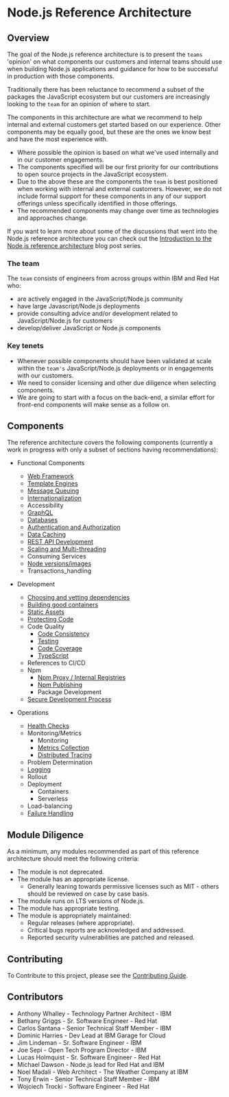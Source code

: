 # Node.js Reference Architecture

## Overview

The goal of the Node.js reference architecture is to present
the `teams` 'opinion' on what components our customers
and internal teams should use when building Node.js applications
and guidance for how to be successful in production with those components.

Traditionally there has been reluctance to recommend a subset
of the packages the JavaScript ecosystem but our customers are increasingly
looking to the `team` for an opinion of where to start.

The components in this architecture are what we recommend to help internal
and external customers get started based on our experience. Other components may be equally
good, but these are the ones we know best and have the most experience with.

- Where possible the opinion is based on what we've used internally and in our customer engagements.
- The components specified will be our first priority for our contributions to open source projects in the JavaScript ecosystem.
- Due to the above these are the components the `team` is best positioned when working with internal and external customers.
  However, we do not include formal support for these components in any of our support offerings unless specifically identified
  in those offerings.
- The recommended components may change over time as technologies and approaches change.

If you want to learn more about some of the discussions that went into the Node.js reference architecture you can check out the [Introduction to the Node.js reference architecture](https://developers.redhat.com/blog/2021/03/08/introduction-to-the-node-js-reference-architecture-part-1-overview) blog post series.

### The team

The `team` consists of engineers from across groups within IBM and Red Hat who:

- are actively engaged in the JavaScript/Node.js community
- have large Javascript/Node.js deployments
- provide consulting advice and/or development related to JavaScript/Node.js for customers
- develop/deliver JavaScript or Node.js components

### Key tenets

- Whenever possible components should have been validated at scale within the `team's`
  JavaScript/Node.js deployments or in engagements with our customers.
- We need to consider licensing and other due diligence when selecting components.
- We are going to start with a focus on the back-end, a similar effort for front-end
  components will make sense as a follow on.

## Components

The reference architecture covers the following components (currently a work in progress
with only a subset of sections having recommendations):

- Functional Components

  - [Web Framework](./docs/functional-components/webframework.md)
  - [Template Engines](./docs/functional-components/template-engines.md)
  - [Message Queuing](./docs/functional-components/message-queuing.md)
  - [Internationalization](./docs/functional-components/internationalization.md)
  - Accessibility
  - [GraphQL](./docs/functional-components/graphql.md)
  - [Databases](./docs/functional-components/databases.md)
  - [Authentication and Authorization](./docs/functional-components/auth.md)
  - [Data Caching](./docs/functional-components/data-caching.md)
  - [REST API Development](./docs/functional-components/rest-api-development.md)
  - [Scaling and Multi-threading](./docs/functional-components/scaling-multi-threading.md)
  - Consuming Services
  - [Node versions/images](./docs/functional-components/nodejs-versions-images.md)
  - Transactions_handling

- Development

  - [Choosing and vetting dependencies](./docs/development/dependencies.md)
  - [Building good containers](./docs/development/building-good-containers.md)
  - [Static Assets](./docs/functional-components/static-assets.md)
  - [Protecting Code](./docs/development/protecting-code.md)
  - Code Quality
    - [Code Consistency](./docs/development/code-consistency.md)
    - [Testing](./docs/development/testing.md)
    - [Code Coverage](./docs/development/code-coverage.md)
    - [TypeScript](./docs/development/typescript.md)
  - References to CI/CD
  - Npm
    - [Npm Proxy / Internal Registries](./docs/development/npm-proxy.md)
    - [Npm Publishing](./docs/development/npm-publishing.md)
    - Package Development
  - [Secure Development Process](./docs/development/secure-development-process.md)

- Operations
  - [Health Checks](./docs/operations/healthchecks.md)
  - Monitoring/Metrics
    - Monitoring
    - [Metrics Collection](./docs/operations/metrics.md)
    - [Distributed Tracing](./docs/operations/distributed-tracing.md)
  - Problem Determination
  - [Logging](./docs/operations/logging.md)
  - Rollout
  - Deployment
    - Containers
    - Serverless
  - Load-balancing
  - [Failure Handling](./docs/operations/failurehandling.md)

## Module Diligence

As a minimum, any modules recommended as part of this reference architecture should meet the following criteria:

- The module is not deprecated.
- The module has an appropriate license.
  - Generally leaning towards permissive licenses such as MIT - others should be reviewed on case by case basis.
- The module runs on LTS versions of Node.js.
- The module has appropriate testing.
- The module is appropriately maintained:
  - Regular releases (where appropriate).
  - Critical bugs reports are acknowledged and addressed.
  - Reported security vulnerabilities are patched and released.

## Contributing

To Contribute to this project, please see the [Contributing Guide](./CONTRIBUTING.md).

## Contributors

- Anthony Whalley - Technology Partner Architect - IBM
- Bethany Griggs - Sr. Software Engineer - Red Hat
- Carlos Santana - Senior Technical Staff Member - IBM
- Dominic Harries - Dev Lead at IBM Garage for Cloud
- Jim Lindeman - Sr. Software Engineer - IBM
- Joe Sepi - Open Tech Program Director - IBM
- Lucas Holmquist - Sr. Software Engineer - Red Hat
- Michael Dawson - Node.js lead for Red Hat and IBM
- Noel Madali - Web Architect - The Weather Company at IBM 
- Tony Erwin - Senior Technical Staff Member - IBM
- Wojciech Trocki - Software Engineer - Red Hat
